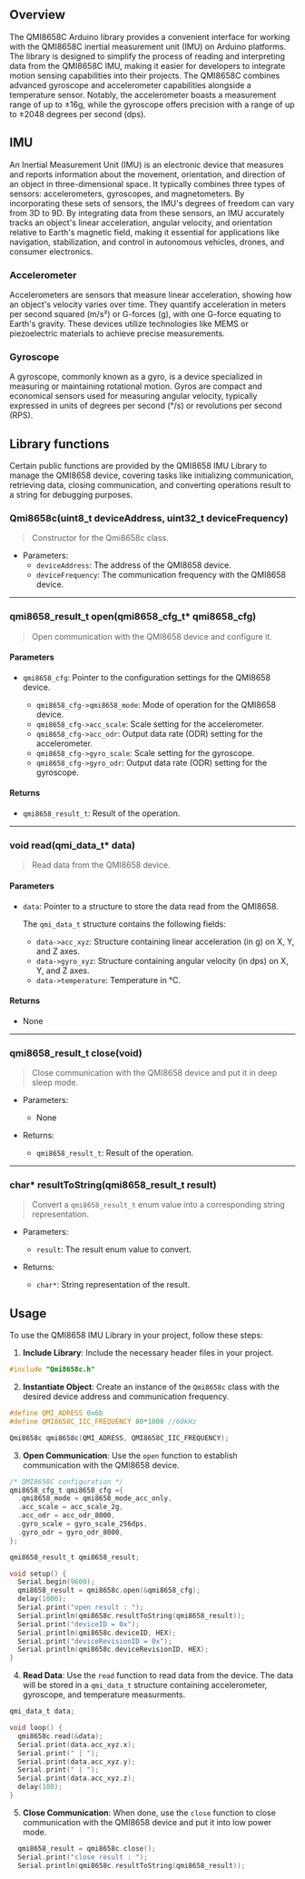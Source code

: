 ## Overview
The QMI8658C Arduino library provides a convenient interface for working with the QMI8658C inertial measurement unit (IMU) on Arduino platforms. The library is designed to simplify the process of reading and interpreting data from the QMI8658C IMU, making it easier for developers to integrate motion sensing capabilities into their projects.
The QMI8658C combines advanced gyroscope and accelerometer capabilities alongside a temperature sensor. Notably, the accelerometer boasts a measurement range of up to ±16g, while the gyroscope offers precision with a range of up to ±2048 degrees per second (dps). 

## IMU
An Inertial Measurement Unit (IMU) is an electronic device that measures and reports information about the movement, orientation, and direction of an object in three-dimensional space. It typically combines three types of sensors: accelerometers, gyroscopes, and magnetometers. By incorporating these sets of sensors, the IMU's degrees of freedom can vary from 3D to 9D. By integrating data from these sensors, an IMU accurately tracks an object's linear acceleration, angular velocity, and orientation relative to Earth's magnetic field, making it essential for applications like navigation, stabilization, and control in autonomous vehicles, drones, and consumer electronics.

### Accelerometer

Accelerometers are sensors that measure linear acceleration, showing how an object's velocity varies over time. They quantify acceleration in meters per second squared (m/s²) or G-forces (g), with one G-force equating to Earth's gravity. These devices utilize technologies like MEMS or piezoelectric materials to achieve precise measurements.

### Gyroscope

A gyroscope, commonly known as a gyro, is a device specialized in measuring or maintaining rotational motion. Gyros are compact and economical sensors used for measuring angular velocity, typically expressed in units of degrees per second (°/s) or revolutions per second (RPS).

## Library functions

Certain public functions are provided by the QMI8658 IMU Library to manage the QMI8658 device, covering tasks like initializing communication, retrieving data, closing communication, and converting operations result to a string for debugging purposes.

### Qmi8658c(uint8_t deviceAddress, uint32_t deviceFrequency)

> Constructor for the Qmi8658c class.

- Parameters:
  - `deviceAddress`: The address of the QMI8658 device.
  - `deviceFrequency`: The communication frequency with the QMI8658 device.

---
### qmi8658_result_t open(qmi8658_cfg_t* qmi8658_cfg)

> Open communication with the QMI8658 device and configure it.

#### Parameters

- `qmi8658_cfg`: Pointer to the configuration settings for the QMI8658 device.

  - `qmi8658_cfg->qmi8658_mode`: Mode of operation for the QMI8658 device.
  - `qmi8658_cfg->acc_scale`: Scale setting for the accelerometer.
  - `qmi8658_cfg->acc_odr`: Output data rate (ODR) setting for the accelerometer.
  - `qmi8658_cfg->gyro_scale`: Scale setting for the gyroscope.
  - `qmi8658_cfg->gyro_odr`: Output data rate (ODR) setting for the gyroscope.

#### Returns

- `qmi8658_result_t`: Result of the operation.

---

### void read(qmi_data_t* data)

> Read data from the QMI8658 device.

#### Parameters

- `data`: Pointer to a structure to store the data read from the QMI8658.

  The `qmi_data_t` structure contains the following fields:
  
  - `data->acc_xyz`: Structure containing linear acceleration (in g) on X, Y, and Z axes.
  - `data->gyro_xyz`: Structure containing angular velocity (in dps) on X, Y, and Z axes.
  - `data->temperature`: Temperature in °C.

#### Returns

- None

---

### qmi8658_result_t close(void)

> Close communication with the QMI8658 device and put it in deep sleep mode.

- Parameters:
  - None

- Returns:
  - `qmi8658_result_t`: Result of the operation.

---

### char* resultToString(qmi8658_result_t result)

> Convert a `qmi8658_result_t` enum value into a corresponding string representation.

- Parameters:
  - `result`: The result enum value to convert.

- Returns:
  - `char*`: String representation of the result.

## Usage

To use the QMI8658 IMU Library in your project, follow these steps:

1. **Include Library**: Include the necessary header files in your project.

```c
#include "Qmi8658c.h"

```

2. **Instantiate Object**: Create an instance of the `Qmi8658c` class with the desired device address and communication frequency.
```c
#define QMI_ADRESS 0x6b
#define QMI8658C_IIC_FREQUENCY 80*1000 //60kHz

Qmi8658c qmi8658c(QMI_ADRESS, QMI8658C_IIC_FREQUENCY);
```

3. **Open Communication**: Use the `open` function to establish communication with the QMI8658 device.

```c
/* QMI8658C configuration */
qmi8658_cfg_t qmi8658_cfg ={
  .qmi8658_mode = qmi8658_mode_acc_only,
  .acc_scale = acc_scale_2g,
  .acc_odr = acc_odr_8000,
  .gyro_scale = gyro_scale_256dps,
  .gyro_odr = gyro_odr_8000,
};

qmi8658_result_t qmi8658_result;

void setup() {
  Serial.begin(9600);
  qmi8658_result = qmi8658c.open(&qmi8658_cfg);
  delay(1000);
  Serial.print("open result : ");
  Serial.println(qmi8658c.resultToString(qmi8658_result));
  Serial.print("deviceID = 0x");
  Serial.println(qmi8658c.deviceID, HEX);
  Serial.print("deviceRevisionID = 0x");
  Serial.println(qmi8658c.deviceRevisionID, HEX);
}

```

4. **Read Data**: Use the `read` function to read data from the device. The data will be stored in a `qmi_data_t` structure containing accelerometer, gyroscope, and temperature measurments.
```c
qmi_data_t data;

void loop() {
  qmi8658c.read(&data);
  Serial.print(data.acc_xyz.x);
  Serial.print(" | ");
  Serial.print(data.acc_xyz.y);
  Serial.print(" | ");
  Serial.print(data.acc_xyz.z);
  delay(100);
}
```
5. **Close Communication**: When done, use the `close` function to close communication with the QMI8658 device and put it into low power mode.
```c
  qmi8658_result = qmi8658c.close();
  Serial.print("close result : ");
  Serial.println(qmi8658c.resultToString(qmi8658_result));
